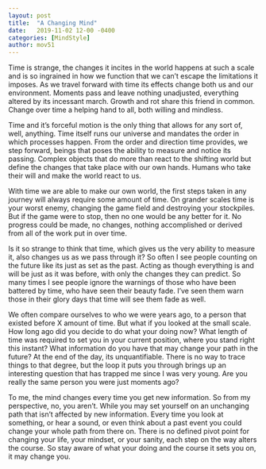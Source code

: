 ```yaml
---
layout: post
title:  "A Changing Mind"
date:   2019-11-02 12-00 -0400
categories: [MindStyle]
author: mov51
---
```

Time is strange, the changes it incites in the world happens at such a scale and is so ingrained in how we function that we can’t escape the limitations it imposes. As we travel forward with time its effects change both us and our environment. Moments pass and leave nothing unadjusted, everything altered by its incessant march. Growth and rot share this friend in common. Change over time a helping hand to all, both willing and mindless.

Time and it’s forceful motion is the only thing that allows for any sort of, well, anything. Time itself runs our universe and mandates the order in which processes happen. From the order and direction time provides, we step forward, beings that poses the ability to measure and notice its passing. Complex objects that do more than react to the shifting world but define the changes that take place with our own hands. Humans who take their will and make the world react to us.

With time we are able to make our own world, the first steps taken in any journey will always require some amount of time. On grander scales time is your worst enemy, changing the game field and destroying your stockpiles. But if the game were to stop, then no one would be any better for it. No progress could be made, no changes, nothing accomplished or derived from all of the work put in over time.

Is it so strange to think that time, which gives us the very ability to measure it, also changes us as we pass through it? So often I see people counting on the future like its just as set as the past. Acting as though everything is and will be just as it was before, with only the changes they can predict. So many times I see people ignore the warnings of those who have been battered by time, who have seen their beauty fade. I’ve seen them warn those in their glory days that time will see them fade as well.

We often compare ourselves to who we were years ago, to a person that existed before X amount of time. But what if you looked at the small scale. How long ago did you decide to do what your doing now? What length of time was required to set you in your current position, where you stand right this instant? What information do you have that may change your path in the future? At the end of the day, its unquantifiable. There is no way to trace things to that degree, but the loop it puts you through brings up an interesting question that has trapped me since I was very young. Are you really the same person you were just moments ago?

To me, the mind changes every time you get new information. So from my perspective, no, you aren’t. While you may set yourself on an unchanging path that isn’t affected by new information. Every time you look at something, or hear a sound, or even think about a past event you could change your whole path from there on. There is no defined pivot point for changing your life, your mindset, or your sanity, each step on the way alters the course. So stay aware of what your doing and the course it sets you on, it may change you.
